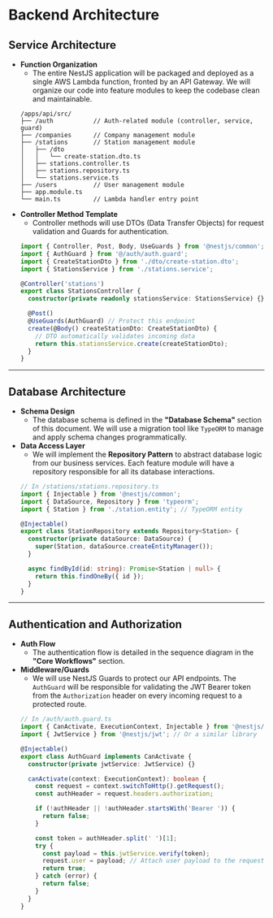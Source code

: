# Backend Architecture

## Service Architecture

  * **Function Organization**
      * The entire NestJS application will be packaged and deployed as a single AWS Lambda function, fronted by an API Gateway. We will organize our code into feature modules to keep the codebase clean and maintainable.
    <!-- end list -->
    ```
    /apps/api/src/
    ├── /auth           // Auth-related module (controller, service, guard)
    ├── /companies      // Company management module
    ├── /stations       // Station management module
    │   ├── /dto
    │   │   └── create-station.dto.ts
    │   ├── stations.controller.ts
    │   ├── stations.repository.ts
    │   └── stations.service.ts
    ├── /users          // User management module
    ├── app.module.ts
    └── main.ts         // Lambda handler entry point
    ```
  * **Controller Method Template**
      * Controller methods will use DTOs (Data Transfer Objects) for request validation and Guards for authentication.
    <!-- end list -->
    ```typescript
    import { Controller, Post, Body, UseGuards } from '@nestjs/common';
    import { AuthGuard } from '@/auth/auth.guard';
    import { CreateStationDto } from './dto/create-station.dto';
    import { StationsService } from './stations.service';

    @Controller('stations')
    export class StationsController {
      constructor(private readonly stationsService: StationsService) {}

      @Post()
      @UseGuards(AuthGuard) // Protect this endpoint
      create(@Body() createStationDto: CreateStationDto) {
        // DTO automatically validates incoming data
        return this.stationsService.create(createStationDto);
      }
    }
    ```

---

## Database Architecture

  * **Schema Design**
      * The database schema is defined in the **"Database Schema"** section of this document. We will use a migration tool like `TypeORM` to manage and apply schema changes programmatically.
  * **Data Access Layer**
      * We will implement the **Repository Pattern** to abstract database logic from our business services. Each feature module will have a repository responsible for all its database interactions.
    <!-- end list -->
    ```typescript
    // In /stations/stations.repository.ts
    import { Injectable } from '@nestjs/common';
    import { DataSource, Repository } from 'typeorm';
    import { Station } from './station.entity'; // TypeORM entity

    @Injectable()
    export class StationRepository extends Repository<Station> {
      constructor(private dataSource: DataSource) {
        super(Station, dataSource.createEntityManager());
      }

      async findById(id: string): Promise<Station | null> {
        return this.findOneBy({ id });
      }
    }
    ```

---

## Authentication and Authorization

  * **Auth Flow**
      * The authentication flow is detailed in the sequence diagram in the **"Core Workflows"** section.
  * **Middleware/Guards**
      * We will use NestJS Guards to protect our API endpoints. The `AuthGuard` will be responsible for validating the JWT Bearer token from the `Authorization` header on every incoming request to a protected route.
    <!-- end list -->
    ```typescript
    // In /auth/auth.guard.ts
    import { CanActivate, ExecutionContext, Injectable } from '@nestjs/common';
    import { JwtService } from '@nestjs/jwt'; // Or a similar library

    @Injectable()
    export class AuthGuard implements CanActivate {
      constructor(private jwtService: JwtService) {}

      canActivate(context: ExecutionContext): boolean {
        const request = context.switchToHttp().getRequest();
        const authHeader = request.headers.authorization;

        if (!authHeader || !authHeader.startsWith('Bearer ')) {
          return false;
        }

        const token = authHeader.split(' ')[1];
        try {
          const payload = this.jwtService.verify(token);
          request.user = payload; // Attach user payload to the request
          return true;
        } catch (error) {
          return false;
        }
      }
    }
    ```